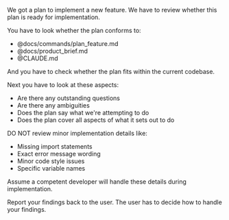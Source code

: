We got a plan to implement a new feature. We have to review whether this plan is ready for implementation.

You have to look whether the plan conforms to:

- @docs/commands/plan_feature.md
- @docs/product_brief.md
- @CLAUDE.md

And you have to check whether the plan fits within the current codebase.

Next you have to look at these aspects:

- Are there any outstanding questions
- Are there any ambiguities
- Does the plan say what we're attempting to do
- Does the plan cover all aspects of what it sets out to do

DO NOT review minor implementation details like:
- Missing import statements
- Exact error message wording
- Minor code style issues
- Specific variable names

Assume a competent developer will handle these details during implementation.

Report your findings back to the user. The user has to decide how to handle your findings.